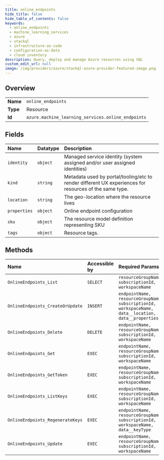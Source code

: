 ```yaml
---
title: online_endpoints
hide_title: false
hide_table_of_contents: false
keywords:
  - online_endpoints
  - machine_learning_services
  - azure    
  - stackql
  - infrastructure-as-code
  - configuration-as-data
  - cloud inventory
description: Query, deploy and manage Azure resources using SQL
custom_edit_url: null
image: /img/providers/azure/stackql-azure-provider-featured-image.png
---
```

  
    

## Overview
<table><tbody>
<tr><td><b>Name</b></td><td><code>online_endpoints</code></td></tr>
<tr><td><b>Type</b></td><td>Resource</td></tr>
<tr><td><b>Id</b></td><td><code>azure.machine_learning_services.online_endpoints</code></td></tr>
</tbody></table>

## Fields
| Name | Datatype | Description |
|:-----|:---------|:------------|
| `identity` | `object` | Managed service identity (system assigned and/or user assigned identities) |
| `kind` | `string` | Metadata used by portal/tooling/etc to render different UX experiences for resources of the same type. |
| `location` | `string` | The geo-location where the resource lives |
| `properties` | `object` | Online endpoint configuration |
| `sku` | `object` | The resource model definition representing SKU |
| `tags` | `object` | Resource tags. |
## Methods
| Name | Accessible by | Required Params |
|:-----|:--------------|:----------------|
| `OnlineEndpoints_List` | `SELECT` | `resourceGroupName, subscriptionId, workspaceName` |
| `OnlineEndpoints_CreateOrUpdate` | `INSERT` | `endpointName, resourceGroupName, subscriptionId, workspaceName, data__location, data__properties` |
| `OnlineEndpoints_Delete` | `DELETE` | `endpointName, resourceGroupName, subscriptionId, workspaceName` |
| `OnlineEndpoints_Get` | `EXEC` | `endpointName, resourceGroupName, subscriptionId, workspaceName` |
| `OnlineEndpoints_GetToken` | `EXEC` | `endpointName, resourceGroupName, subscriptionId, workspaceName` |
| `OnlineEndpoints_ListKeys` | `EXEC` | `endpointName, resourceGroupName, subscriptionId, workspaceName` |
| `OnlineEndpoints_RegenerateKeys` | `EXEC` | `endpointName, resourceGroupName, subscriptionId, workspaceName, data__keyType` |
| `OnlineEndpoints_Update` | `EXEC` | `endpointName, resourceGroupName, subscriptionId, workspaceName` |
